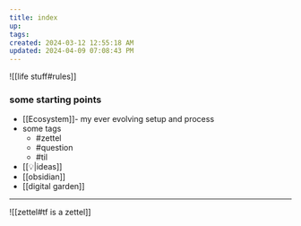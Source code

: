 ```yaml
---
title: index
up: 
tags: 
created: 2024-03-12 12:55:18 AM
updated: 2024-04-09 07:08:43 PM
---
```

![[life stuff#rules]]
### some starting points 
- [[Ecosystem]]- my ever evolving setup and process 
- some tags
	- #zettel 
	- #question 
	- #til 
- [[💡|ideas]]
- [[obsidian]]
- [[digital garden]]

---
![[zettel#tf is a zettel]]
